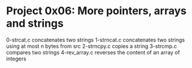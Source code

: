 # Project 0x06: More pointers, arrays and strings
0-strcat.c concatenates two strings
1-strncat.c concatenates two strings using at most n bytes from src
2-strncpy.c copies a string
3-strcmp.c compares two strings
4-rev_array.c reverses the content of an array of integers
